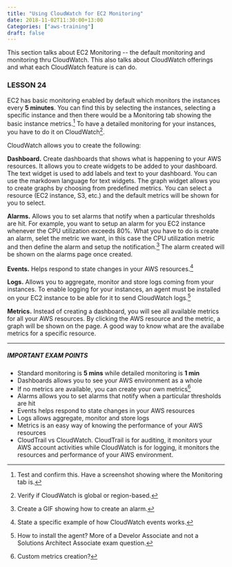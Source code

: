 ```yaml
---
title: "Using CloudWatch for EC2 Monitoring"
date: 2018-11-02T11:30:00+13:00
Categories: ["aws-training"]
draft: false
---
```

This section talks about EC2 Monitoring -- the default monitoring and monitoring thru CloudWatch. This also talks about CloudWatch offerings and what each CloudWatch feature is can do.
<!--more-->

### LESSON 24

EC2 has basic monitoring enabled by default which monitors the instances every **5 minutes**. You can find this by selecting the instances, selecting a specific instance and then there would be a Monitoring tab showing the basic instance metrics.[^1] To have a detailed monitoring for your instances, you have to do it on CloudWatch[^2].

CloudWatch allows you to create the following:

**Dashboard.** Create dashboards that shows what is happening to your AWS resources. It allows you to create widgets to be added to your dashboard. The text widget is used to add labels and text to your dashboard. You can use the markdown language for text widgets. The graph widget allows you to create graphs by choosing from predefined metrics. You can select a resource (EC2 instance, S3, etc.) and the default metrics will be shown for you to select.

**Alarms.** Allows you to set alarms that notify when a particular thresholds are hit. For example, you want to setup an alarm for you EC2 instance whenever the CPU utilization exceeds 80%. What you have to do is create an alarm, selet the metric we want, in this case the CPU utilization metric and then define the alarm and setup the notification.[^3] The alarm created will be shown on the alarms page once created.


**Events.** Helps respond to state changes in your AWS resources.[^4]


**Logs.** Allows you to aggregate, monitor and store logs coming from your instances. To enable logging for your instances, an agent must be installed on your EC2 instance to be able for it to send CloudWatch logs.[^5]


**Metrics.** Instead of creating a dashboard, you will see all available metrics for all your AWS resources. By clicking the AWS resource and the metric, a graph will be shown on the page. A good way to know what are the availabe metrics for a specific resource.

---

##### IMPORTANT EXAM POINTS

* Standard monitoring is **5 mins** while detailed monitoring is **1 min**
* Dashboards allows you to see your AWS environment as a whole
* If no metrics are available, you can create your own metrics[^6]
* Alarms allows you to set alarms that notify when a particular thresholds are hit
* Events helps respond to state changes in your AWS resources
* Logs allows aggregate, monitor and store logs
* Metrics is an easy way of knowing the performance of your AWS resources
* CloudTrail vs CloudWatch. CloudTrail is for auditing, it monitors your AWS account activities while CloudWatch is for logging, it monitors the resources and performance of your AWS environment.

[^1]: Test and confirm this. Have a screenshot showing where the Monitoring tab is.
[^2]: Verify if CloudWatch is global or region-based.
[^3]: Create a GIF showing how to create an alarm.
[^4]: State a specific example of how CloudWatch events works.
[^5]: How to install the agent? More of a Develor Associate and not a Solutions Architect Associate exam question.
[^6]: Custom metrics creation?
